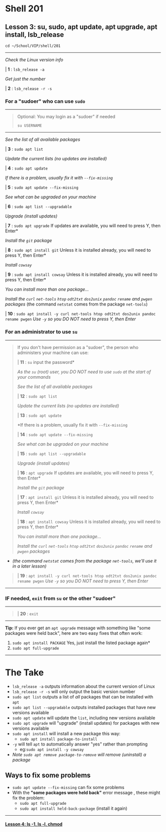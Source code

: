 # Shell 201
## Lesson 3: su, sudo, apt update, apt upgrade, apt install, lsb_release

`cd ~/School/VIP/shell/201`

___

*Check the Linux version info*

| **1** : `lsb_release -a`

*Get just the number*

| **2** : `lsb_release -r -s`

### For a "sudoer" who can use `sudo`
>
___
> Optional: You may login as a "sudoer" if needed
>
> `su USERNAME`
>
___

*See the list of all available packages*

| **3** : `sudo apt list`

*Update the current lists (no updates are installed)*

| **4** : `sudo apt update`

*If there is a problem, usually fix it with `--fix-missing`*

| **5** : `sudo apt update --fix-missing`

*See what can be upgraded on your machine*

| **6** : `sudo apt list --upgradable`

*Upgrade (install updates)*

| **7** : `sudo apt upgrade` If updates are available, you will need to press Y, then Enter*

*Install the `git` package*

| **8** : `sudo apt install git` Unless it is installed already, you will need to press Y, then Enter*

*Install `cowsay`*

| **9** : `sudo apt install cowsay` Unless it is installed already, you will need to press Y, then Enter*

*You can install more than one package...*

*Install the `curl` `net-tools` `htop` `odt2txt` `dos2unix` `pandoc` `rename` and `pwgen` packages* (the command `netstat` comes from the package `net-tools`)

| **10** : `sudo apt install -y curl net-tools htop odt2txt dos2unix pandoc rename pwgen` *Use `-y` so you DO NOT need to press Y, then Enter*

### For an administrator to use `su`
>
___
> If you don't have permission as a "sudoer", the person who administers your machine can use:
>
> | **11** : `su` input the password*
>
> *As the `su` (root) user, you DO NOT need to use `sudo` at the start of your commands*
>
> *See the list of all available packages*
>
> | **12** : `sudo apt list`
>
> *Update the current lists (no updates are installed)*
>
> | **13** : `sudo apt update`
>
> *If there is a problem, usually fix it with `--fix-missing`
>
> | **14** : `sudo apt update --fix-missing`
>
> *See what can be upgraded on your machine*
>
> | **15** : `sudo apt list --upgradable`
>
> *Upgrade (install updates)*
>
> | **16** : `apt upgrade` If updates are available, you will need to press Y, then Enter*
>
> *Install the `git` package*
>
> | **17** : `apt install git` Unless it is installed already, you will need to press Y, then Enter*
>
> *Install `cowsay`*
>
> | **18** : `apt install cowsay` Unless it is installed already, you will need to press Y, then Enter*
>
> *You can install more than one package...*
>
> *Install the `curl` `net-tools` `htop` `odt2txt` `dos2unix` `pandoc` `rename` and `pwgen` packages*
- *(the command `netstat` comes from the package `net-tools`, we'll use it in a later lesson)*
>
> | **19** : `apt install -y curl net-tools htop odt2txt dos2unix pandoc rename pwgen` *Use `-y` so you DO NOT need to press Y, then Enter*
>
___

### IF needed, `exit` from `su` or the other "sudoer"
>
___
>
> | **20** : `exit`
>
___

**Tip:** If you ever get an `apt upgrade` message with something like "some packages were held back", here are two easy fixes that often work:

1. `sudo apt install PACKAGE` Yes, just install the listed package again*
2. `sudo apt full-upgrade`

___

# The Take

- `lsb_release -a` outputs information about the current version of Linux
- `lsb_release -r -s` will only output the basic version number
- `sudo apt list` outputs a list of *all* packages that can be installed with `apt`
- `sudo apt list --upgradable` outputs installed packages that have new versions available
- `sudo apt update` will update the `list`, including new versions available
- `sudo apt upgrade` will "upgrade" (install updates) for packages with new versions available
- `sudo apt install` will install a new package this way:
  - `sudo apt install package-to-install`
- `-y` will tell `apt` to automatically answer "yes" rather than prompting
  - eg:`sudo apt install -y cowsay`
- *Note `sudo apt remove package-to-remove` will remove (uninstall) a package*
## Ways to fix some problems
- `sudo apt update --fix-missing` can fix some problems
- With the **"some packages were held back"** error message , these might fix the problem:
  - `sudo apt full-upgrade`
  - `sudo apt install held-back-package` (install it again)

___

#### [Lesson 4: ls -1, ls -l, chmod](https://github.com/inkVerb/vip/blob/master/201-shell/Lesson-04.md)
